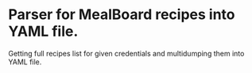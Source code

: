 # Parser for MealBoard recipes into YAML file.
Getting full recipes list for given credentials and multidumping them into YAML file.
